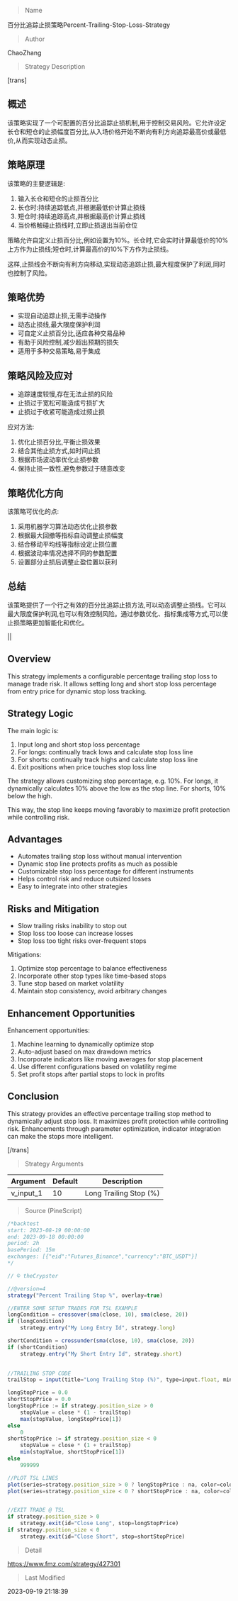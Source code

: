 
> Name

百分比追踪止损策略Percent-Trailing-Stop-Loss-Strategy

> Author

ChaoZhang

> Strategy Description

[trans]

## 概述

该策略实现了一个可配置的百分比追踪止损机制,用于控制交易风险。它允许设定长仓和短仓的止损幅度百分比,从入场价格开始不断向有利方向追踪最高价或最低价,从而实现动态止损。

## 策略原理

该策略的主要逻辑是:

1. 输入长仓和短仓的止损百分比
2. 长仓时:持续追踪低点,并根据最低价计算止损线
3. 短仓时:持续追踪高点,并根据最高价计算止损线  
4. 当价格触碰止损线时,立即止损退出当前仓位

策略允许自定义止损百分比,例如设置为10%。长仓时,它会实时计算最低价的10%上方作为止损线;短仓时,计算最高价的10%下方作为止损线。

这样,止损线会不断向有利方向移动,实现动态追踪止损,最大程度保护了利润,同时也控制了风险。

## 策略优势

- 实现自动追踪止损,无需手动操作
- 动态止损线,最大限度保护利润
- 可自定义止损百分比,适应各种交易品种
- 有助于风险控制,减少超出预期的损失
- 适用于多种交易策略,易于集成

## 策略风险及应对

- 追踪速度较慢,存在无法止损的风险
- 止损过于宽松可能造成亏损扩大
- 止损过于收紧可能造成过频止损

应对方法:

1. 优化止损百分比,平衡止损效果
2. 结合其他止损方式,如时间止损
3. 根据市场波动率优化止损参数
4. 保持止损一致性,避免参数过于随意改变

## 策略优化方向

该策略可优化的点:

1. 采用机器学习算法动态优化止损参数
2. 根据最大回撤等指标自动调整止损幅度
3. 结合移动平均线等指标设定止损位置
4. 根据波动率情况选择不同的参数配置
5. 设置部分止损后调整止盈位置以获利

## 总结

该策略提供了一个行之有效的百分比追踪止损方法,可以动态调整止损线。它可以最大限度保护利润,也可以有效控制风险。通过参数优化、指标集成等方式,可以使止损策略更加智能化和优化。

|| 

## Overview

This strategy implements a configurable percentage trailing stop loss to manage trade risk. It allows setting long and short stop loss percentage from entry price for dynamic stop loss tracking.

## Strategy Logic

The main logic is:

1. Input long and short stop loss percentage
2. For longs: continually track lows and calculate stop loss line 
3. For shorts: continually track highs and calculate stop loss line
4. Exit positions when price touches stop loss line

The strategy allows customizing stop percentage, e.g. 10%. For longs, it dynamically calculates 10% above the low as the stop line. For shorts, 10% below the high.

This way, the stop line keeps moving favorably to maximize profit protection while controlling risk.

## Advantages

- Automates trailing stop loss without manual intervention
- Dynamic stop line protects profits as much as possible
- Customizable stop loss percentage for different instruments
- Helps control risk and reduce outsized losses  
- Easy to integrate into other strategies

## Risks and Mitigation 

- Slow trailing risks inability to stop out
- Stop loss too loose can increase losses
- Stop loss too tight risks over-frequent stops

Mitigations:

1. Optimize stop percentage to balance effectiveness
2. Incorporate other stop types like time-based stops
3. Tune stop based on market volatility  
4. Maintain stop consistency, avoid arbitrary changes

## Enhancement Opportunities

Enhancement opportunities:

1. Machine learning to dynamically optimize stop  
2. Auto-adjust based on max drawdown metrics
3. Incorporate indicators like moving averages for stop placement
4. Use different configurations based on volatility regime  
5. Set profit stops after partial stops to lock in profits

## Conclusion

This strategy provides an effective percentage trailing stop method to dynamically adjust stop loss. It maximizes profit protection while controlling risk. Enhancements through parameter optimization, indicator integration can make the stops more intelligent.

[/trans]

> Strategy Arguments



|Argument|Default|Description|
|----|----|----|
|v_input_1|10|Long Trailing Stop (%)|


> Source (PineScript)

``` javascript
/*backtest
start: 2023-08-19 00:00:00
end: 2023-09-18 00:00:00
period: 2h
basePeriod: 15m
exchanges: [{"eid":"Futures_Binance","currency":"BTC_USDT"}]
*/

// © theCrypster

//@version=4
strategy("Percent Trailing Stop %", overlay=true)

//ENTER SOME SETUP TRADES FOR TSL EXAMPLE
longCondition = crossover(sma(close, 10), sma(close, 20))
if (longCondition)
    strategy.entry("My Long Entry Id", strategy.long)

shortCondition = crossunder(sma(close, 10), sma(close, 20))
if (shortCondition)
    strategy.entry("My Short Entry Id", strategy.short)
    

//TRAILING STOP CODE
trailStop = input(title="Long Trailing Stop (%)", type=input.float, minval=0.0, step=0.1, defval=10) * 0.01

longStopPrice = 0.0
shortStopPrice = 0.0
longStopPrice := if strategy.position_size > 0
    stopValue = close * (1 - trailStop)
    max(stopValue, longStopPrice[1])
else
    0
shortStopPrice := if strategy.position_size < 0
    stopValue = close * (1 + trailStop)
    min(stopValue, shortStopPrice[1])
else
    999999

//PLOT TSL LINES
plot(series=strategy.position_size > 0 ? longStopPrice : na, color=color.red, style=plot.style_linebr, linewidth=1, title="Long Trail Stop", offset=1, title="Long Trail Stop")
plot(series=strategy.position_size < 0 ? shortStopPrice : na, color=color.red, style=plot.style_linebr, linewidth=1, title="Short Trail Stop", offset=1, title="Short Trail Stop")


//EXIT TRADE @ TSL
if strategy.position_size > 0
    strategy.exit(id="Close Long", stop=longStopPrice)
if strategy.position_size < 0
    strategy.exit(id="Close Short", stop=shortStopPrice)

```

> Detail

https://www.fmz.com/strategy/427301

> Last Modified

2023-09-19 21:18:39
